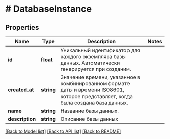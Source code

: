 # # DatabaseInstance

## Properties

Name | Type | Description | Notes
------------ | ------------- | ------------- | -------------
**id** | **float** | Уникальный идентификатор для каждого экземпляра базы данных. Автоматически генерируется при создании. |
**created_at** | **string** | Значение времени, указанное в комбинированном формате даты и времени ISO8601, которое представляет, когда была создана база данных. |
**name** | **string** | Название базы данных. |
**description** | **string** | Описание базы данных |

[[Back to Model list]](../../README.md#models) [[Back to API list]](../../README.md#endpoints) [[Back to README]](../../README.md)
